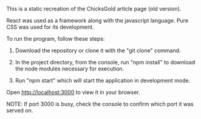 This is a static recreation of the ChicksGold article page (old version).

React was used as a framework along with the javascript language. Pure CSS was used for its development.

To run the program, follow these steps:

1. Download the repository or clone it with the "git clone" command.

2. In the project directory, from the console, run "npm install" to download the node modules necessary for execution.

3. Run "npm start" which will start the application in development mode.

Open [http://localhost:3000](http://localhost:3000) to view it in your browser.

NOTE: If port 3000 is busy, check the console to confirm which port it was served on.
